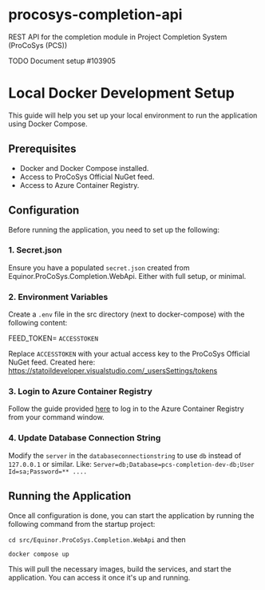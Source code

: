 # procosys-completion-api
REST API for the completion module in Project Completion System (ProCoSys (PCS))

TODO Document setup #103905

# Local Docker Development Setup

This guide will help you set up your local environment to run the application using Docker Compose.

## Prerequisites

- Docker and Docker Compose installed.
- Access to ProCoSys Official NuGet feed.
- Access to Azure Container Registry.

## Configuration

Before running the application, you need to set up the following:

### 1. Secret.json

Ensure you have a populated `secret.json` created from Equinor.ProCoSys.Completion.WebApi.
Either with full setup, or minimal.

### 2. Environment Variables

Create a `.env` file in the src directory (next to docker-compose) with the following content:

FEED_TOKEN= `ACCESSTOKEN`


Replace `ACCESSTOKEN` with your actual access key to the ProCoSys Official NuGet feed. 
Created here: https://statoildeveloper.visualstudio.com/_usersSettings/tokens

### 3. Login to Azure Container Registry

Follow the guide provided [here](https://github.com/equinor/procosys-infra/tree/master/db-dev) to log in to the Azure Container Registry from your command window.

### 4. Update Database Connection String

Modify the `server` in the `databaseconnectionstring` to use `db` instead of `127.0.0.1` or similar.
Like: `Server=db;Database=pcs-completion-dev-db;User Id=sa;Password=** ....`
## Running the Application

Once all configuration is done, you can start the application by running the following command from the startup project:

`cd src/Equinor.ProCoSys.Completion.WebApi`
and then

`docker compose up`


This will pull the necessary images, build the services, and start the application. You can access it once it's up and running.


